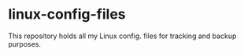 # linux-config-files
This repository holds all my Linux config. files for tracking and backup purposes. 
